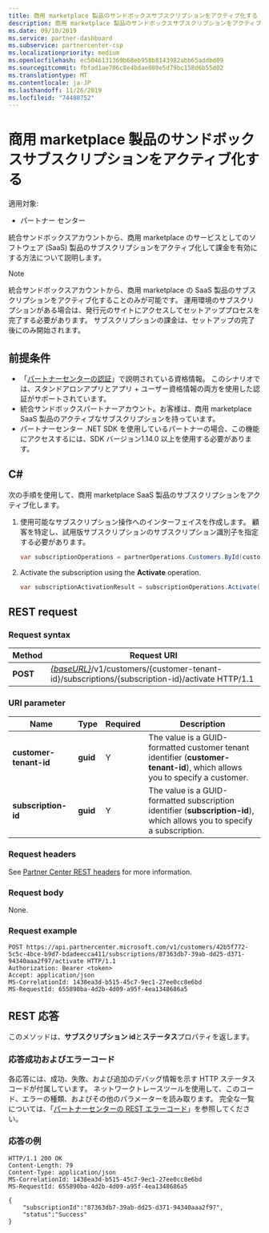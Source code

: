 ```yaml
---
title: 商用 marketplace 製品のサンドボックスサブスクリプションをアクティブ化する
description: 商用 marketplace 製品のサンドボックスサブスクリプションをアクティブ化します。
ms.date: 09/10/2019
ms.service: partner-dashboard
ms.subservice: partnercenter-csp
ms.localizationpriority: medium
ms.openlocfilehash: ec5046131369b68eb958b8143982abb65addbd09
ms.sourcegitcommit: fbfad1ae706c8e4bdae080e5d79bc158d6b55d02
ms.translationtype: MT
ms.contentlocale: ja-JP
ms.lasthandoff: 11/26/2019
ms.locfileid: "74488752"
---
```

# <a name="activate-a-sandbox-subscription-for-commercial-marketplace-products"></a>商用 marketplace 製品のサンドボックスサブスクリプションをアクティブ化する

適用対象:

- パートナー センター

統合サンドボックスアカウントから、商用 marketplace のサービスとしてのソフトウェア (SaaS) 製品のサブスクリプションをアクティブ化して課金を有効にする方法について説明します。

>[!NOTE]
>統合サンドボックスアカウントから、商用 marketplace の SaaS 製品のサブスクリプションをアクティブ化することのみが可能です。 運用環境のサブスクリプションがある場合は、発行元のサイトにアクセスしてセットアッププロセスを完了する必要があります。 サブスクリプションの課金は、セットアップの完了後にのみ開始されます。

## <a name="prerequisites"></a>前提条件

- 「[パートナーセンターの認証](partner-center-authentication.md)」で説明されている資格情報。 このシナリオでは、スタンドアロンアプリとアプリ + ユーザー資格情報の両方を使用した認証がサポートされています。
- 統合サンドボックスパートナーアカウント。お客様は、商用 marketplace SaaS 製品のアクティブなサブスクリプションを持っています。
- パートナーセンター .NET SDK を使用しているパートナーの場合、この機能にアクセスするには、SDK バージョン1.14.0 以上を使用する必要があります。

## <a name="c"></a>C#

次の手順を使用して、商用 marketplace SaaS 製品のサブスクリプションをアクティブ化します。

1. 使用可能なサブスクリプション操作へのインターフェイスを作成します。 顧客を特定し、試用版サブスクリプションのサブスクリプション識別子を指定する必要があります。

    ``` csharp
    var subscriptionOperations = partnerOperations.Customers.ById(customerId).Subscriptions.ById(subscriptionId);

2. Activate the subscription using the **Activate** operation.

    ``` csharp
    var subscriptionActivationResult = subscriptionOperations.Activate();
## REST request

### Request syntax

| Method     | Request URI                                                                            |
|------------|----------------------------------------------------------------------------------------|
| **POST** | [*{baseURL}*](partner-center-rest-urls.md)/v1/customers/{customer-tenant-id}/subscriptions/{subscription-id}/activate HTTP/1.1 |

### URI parameter

| Name                   | Type     | Required | Description                                                                                                                                            |
|------------------------|----------|----------|--------------------------------------------------------------------------------------------------------------------------------------------------------|
| **customer-tenant-id** | **guid** | Y | The value is a GUID-formatted customer tenant identifier (**customer-tenant-id**), which allows you to specify a customer. |
| **subscription-id** | **guid** | Y | The value is a GUID-formatted subscription identifier (**subscription-id**), which allows you to specify a subscription. |

### Request headers

See [Partner Center REST headers](headers.md) for more information.

### Request body

None.

### Request example

```http
POST https://api.partnercenter.microsoft.com/v1/customers/42b5f772-5c5c-4bce-b9d7-bdadeecca411/subscriptions/87363db7-39ab-dd25-d371-94340aaa2f97/activate HTTP/1.1
Authorization: Bearer <token>
Accept: application/json
MS-CorrelationId: 1438ea3d-b515-45c7-9ec1-27ee0cc8e6bd
MS-RequestId: 655890ba-4d2b-4d09-a95f-4ea1348686a5

```

## <a name="rest-response"></a>REST 応答

このメソッドは、**サブスクリプション id**と**ステータス**プロパティを返します。

### <a name="response-success-and-error-codes"></a>応答成功およびエラーコード

各応答には、成功、失敗、および追加のデバッグ情報を示す HTTP ステータスコードが付属しています。 ネットワークトレースツールを使用して、このコード、エラーの種類、およびその他のパラメーターを読み取ります。 完全な一覧については、「[パートナーセンターの REST エラーコード](error-codes.md)」を参照してください。

### <a name="response-example"></a>応答の例

```http
HTTP/1.1 200 OK
Content-Length: 79
Content-Type: application/json
MS-CorrelationId: 1438ea3d-b515-45c7-9ec1-27ee0cc8e6bd
MS-RequestId: 655890ba-4d2b-4d09-a95f-4ea1348686a5

{
    "subscriptionId":"87363db7-39ab-dd25-d371-94340aaa2f97",
    "status":"Success"
}
```

